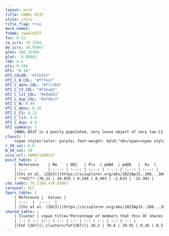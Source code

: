 ```yaml
---
layout: post
title: CWWDL 8537
style: style
title_flag: true
more_names: 
fname: cwwdl8537
fov: 0.22
ra_icrs: 76.2104
de_icrs: 39.85867
glon: 166.25568
glat: -0.80961
r50: 6.6
plx: 0.244
UTI: "0.14"
UTI_COLOR: "#f5bfb7"
UTI_C_N_COL: "#fffee7"
UTI_C_dens_COL: "#f7c3b9"
UTI_C_C3_COL: "#f3bab5"
UTI_C_lit_COL: "#e0a6b3"
UTI_C_dup_COL: "#afdbc2"
UTI_C_N: 0.49
UTI_C_dens: 0.16
UTI_C_C3: 0.12
UTI_C_lit: 0.0
UTI_C_dup: 0.9
UTI_summary: |
    CWWDL 8537 is a poorly populated, very loose object of very low C3 quality. It was recently reported in the literature.<br><br>This is very likely a unique object, which shares a very small percentage of members with at least one previously reported entry.
class3: |
    <span style="color: purple; font-weight: bold;">D</span><span style="color: red; font-weight: bold;">C</span>
r_50_val: 6.6
N_50_val: 49
scix_url: CWWDL%208537
posit_table: |
    | Reference    | RA    | DEC   | Plx  | pmRA  | pmDE   |  Rv  |
    | :---         | :---: | :---: | :---: | :---: | :---: | :---: |
    |[Chi et al. (2023)](https://scixplorer.org/abs/2023ApJS..266...36C) | 76.205 | 39.865 | 0.24 | 0.448 | -1.686 | -0.507 |
    | **UCC** |76.21 | 39.859 | 0.244 | 0.493 | -1.633 | -15.391 | 
cds_radec: 76.2104,+39.85867
carousel: UCC
fpars_table: |
    | Reference |  Values |
    | :---  |  :---:  |
    | [Chi et al. (2023)](https://scixplorer.org/abs/2023ApJS..266...36C) | `logAge=8.09, Z=-0.28` |
shared_table: |
    | Cluster | <span title="Percentage of members that this OC shares with the ones listed">%</span>   | RA   | DEC   | Plx   | pmRA  | pmDE  | Rv | UTI |
    | :-: | :-: |:-: | :-: | :-: | :-: | :-: | :-: | :-: |
    |[FoF 1367](/_clusters/fof1367/)| 10.2 | 76.4 | 39.92 | 0.26 | 0.2 | -1.52 | 12.63 |0.05 |
---
```

